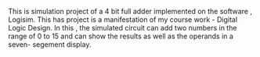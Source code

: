 This is simulation project of a 4 bit full adder implemented on the software , Logisim.
This has project is a manifestation of my course work - Digital Logic Design.
In this , the simulated circuit can add two numbers in the range of 0 to 15 and can show the results as well as the operands in a seven- segement display.
